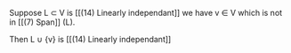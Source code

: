 Suppose L $\subset$ V is [[(14) Linearly independant]] we have v $\in$ V which is not in [[(7) Span]] (L). 

Then L $\cup$ {v} is [[(14) Linearly independant]]